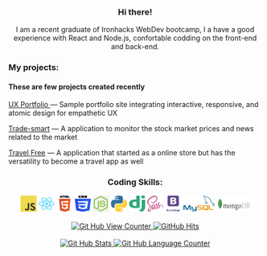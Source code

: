   <div align='center'>
  <p width='250px'>
    <h3>Hi there!</h3>
    I am a recent graduate of Ironhacks WebDev bootcamp, I a have a good experience with React and Node.js, confortable codding on the front-end and back-end.
    <p>
    
  </p>
  </div>

<div align='left'>
  <p width='250px'>
    <h3>My projects:</h3>    
    <h4>These are few projects created recently </h4>
    <p><a href='https://john-v77.github.io/Portfolio-Lab/'>UX Portfolio </a> — Sample portfolio site integrating interactive, responsive, and atomic design for empathetic UX </p>
    <p><a href='https://trade-smart.netlify.app'>Trade-smart</a> — A application to monitor the stock market prices and news related to the market</p>
    <p><a href='https://whynew.herokuapp.com'>Travel Free</a> — A application that started as a online store but has the versatility to become a travel app as well</p>
  </p>
</div>


<div align='center'>
  <h3>Coding Skills:</h3>
  <code><img alt="JavaScript" width="32px" height="32px" src="https://github.com/John-v77/John-v77/blob/main/icons/javascript.svg"></code>
  <code><img alt="React"width="32px" height="32px" src="https://github.com/John-v77/John-v77/blob/main/icons/react.svg"></code>
  <code><img alt="htm5" width="32px" height="32px" src="https://github.com/John-v77/John-v77/blob/main/icons/html5.svg"></code>
  <code><img alt="css3" width="32px" height="32px" src="https://github.com/John-v77/John-v77/blob/main/icons/css3.svg"></code>
  <code><img alt="nodeJS" width="32px" height="32px" src="https://github.com/John-v77/John-v77/blob/main/icons/node.png"></code>
<!--   <code><img alt="firebase" width="32px" height="32px" src="https://github.com/John-v77/John-v77/blob/main/icons/firebase.png"></code> -->
<!--   <code><img alt="Redux" width="50px" height="32px" src="https://github.com/John-v77/John-v77/blob/main/icons/Redux.png"></code> -->
  <code><img alt="Python" width="32px" height="32px" src="https://github.com/John-v77/John-v77/blob/main/icons/python.svg"></code>
  <code><img alt="Django" width="32px" height="32px" src="https://github.com/John-v77/John-v77/blob/main/icons/django.svg"></code>
  <code><img alt="sass" width="32px" height="32px" src="https://github.com/John-v77/John-v77/blob/main/icons/sass-1.svg"></code>
  <code><img alt="Bootstrap" width="32px" height="32px" src="https://github.com/John-v77/John-v77/blob/main/icons/Bootstrap.png"></code>
  <code><img alt="MySQL" width="64px" height="32px" src="https://github.com/John-v77/John-v77/blob/main/icons/MySQL-Logo.wine.png"></code>
  <code><img alt="mongodb" width="64" height="32px" src="https://github.com/John-v77/John-v77/blob/main/icons/mongodb.png"></code>
</div>
<br>
  <div align='center'>
        <a href="https://github.com/john-v77" target="_blank">
          <img alt="Git Hub View Counter" src="https://komarev.com/ghpvc/?username=john-v77&style=flat-square&color=blueviolet" />
        </a>
        <a href="https://github.com/john-v77/john-v77" target="_blank">
          <img alt="GitHub Hits" src="https://img.shields.io/github/last-commit/John-v77/John-v77?label=Profile%20Updated&style=flat-square" />
        </a>
        <br>
        <br>
        <a href="https://github.com/John-v77">
          <img alt="Git Hub Stats" height="150px" src="https://github-readme-stats.vercel.app/api?username=John-v77&show_icons=true&theme=synthwave" />
        </a>
        <a href="https:///github.com/John-v77">
          <img alt="Git Hub Language Counter" height="150px" src="https://github-readme-stats.vercel.app/api/top-langs/?username=John-v77&layout=compact&theme=synthwave" />
        </a>  
  </div>

<!--
**John-v77/John-v77** is a ✨ _special_ ✨ repository because its `README.md` (this file) appears on your GitHub profile.

Here are some ideas to get you started:

- 🔭 I’m currently working on ...
- 🌱 I’m currently learning ...
- 👯 I’m looking to collaborate on ...
- 🤔 I’m looking for help with ...
- 💬 Ask me about ...
- 📫 How to reach me: ...
- 😄 Pronouns: ...
- ⚡ Fun fact: ...
-->
